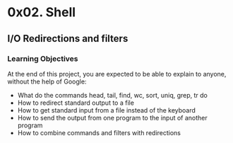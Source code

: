 # 0x02. Shell

## I/O Redirections and filters

### Learning Objectives

At the end of this project, you are expected to be able to explain to anyone, without the help of Google:

* What do the commands head, tail, find, wc, sort, uniq, grep, tr do
* How to redirect standard output to a file
* How to get standard input from a file instead of the keyboard
* How to send the output from one program to the input of another program
* How to combine commands and filters with redirections
